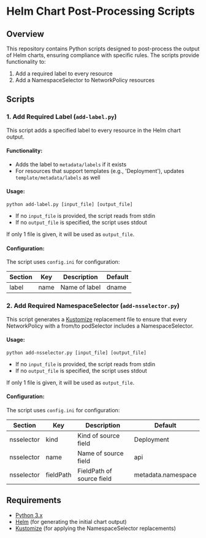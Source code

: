 # Helm Chart Post-Processing Scripts

## Overview

This repository contains Python scripts designed to post-process the output of Helm charts, ensuring compliance with specific rules. The scripts provide functionality to:

1. Add a required label to every resource
2. Add a NamespaceSelector to NetworkPolicy resources

## Scripts

### 1. Add Required Label (`add-label.py`)

This script adds a specified label to every resource in the Helm chart output.

#### Functionality:
- Adds the label to `metadata/labels` if it exists
- For resources that support templates (e.g., 'Deployment'), updates `template/metadata/labels` as well

#### Usage:
````console
python add-label.py [input_file] [output_file]
````

- If no `input_file` is provided, the script reads from stdin
- If no `output_file` is specified, the script uses stdout

If only 1 file is given, it will be used as `output_file`. 

#### Configuration:
The script uses `config.ini` for configuration:

| Section | Key    | Description            | Default |
|---------|--------|------------------------|---------|
| label   | name   | Name of label          | dname   |

### 2. Add Required NamespaceSelector (`add-nsselector.py`)

This script generates a [Kustomize](https://kustomize.io/) replacement file to ensure that every NetworkPolicy with a from/to podSelector includes a NamespaceSelector.

#### Usage:

````console
python add-nsselector.py [input_file] [output_file]
````
- If no `input_file` is provided, the script reads from stdin
- If no `output_file` is specified, the script uses stdout

If only 1 file is given, it will be used as `output_file`. 

#### Configuration:
The script uses `config.ini` for configuration:

| Section     | Key       | Description               | Default            |
|-------------|-----------|---------------------------|--------------------|
| nsselector  | kind      | Kind of source field      | Deployment         |
| nsselector  | name      | Name of source field      | api                |
| nsselector  | fieldPath | FieldPath of source field | metadata.namespace |

## Requirements

- [Python 3.x](https://www.python.org/)
- [Helm](https://helm.sh/) (for generating the initial chart output)
- [Kustomize](https://kustomize.io/) (for applying the NamespaceSelector replacements)
